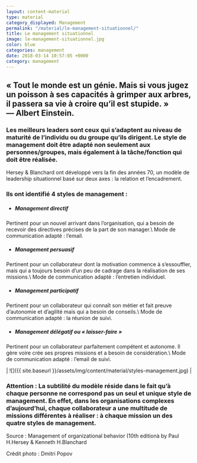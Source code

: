 ```yaml
---
layout: content-material
type: material
category_displayed: Management
permalink: "/material/le-management-situationnel/"
title: Le management situationnel
image: le-management-situationnel.jpg
color: blue
categories: management
date: 2018-03-14 10:57:05 +0000
category: management
---
```


## &laquo;&nbsp;Tout le monde est un génie. Mais si vous jugez un poisson à ses capacités à grimper aux arbres, il passera sa vie à croire qu’il est stupide.&nbsp;&raquo; &mdash;&nbsp;Albert Einstein.

### Les meilleurs leaders sont ceux qui s’adaptent au niveau de maturité de l’individu ou du groupe qu’ils dirigent. Le style de management doit être adapté non seulement aux personnes/groupes, mais également à la tâche/fonction qui doit être réalisée.

Hersey &amp; Blanchard ont développé vers la fin des années 70, un modèle de leadership situationnel basé sur deux axes : la relation et l’encadrement.

### Ils ont identifié 4 styles de management :

- ##### Management directif
Pertinent pour un nouvel arrivant dans l’organisation, qui a besoin de recevoir des directives précises de la part de son manager.\\
Mode de communication adapté : l’email.

- ##### Management persuasif
Pertinent pour un collaborateur dont la motivation commence à s’essouffler, mais qui a toujours besoin d’un peu de cadrage dans la réalisation de ses missions.\\
Mode de communication adapté : l’entretien individuel.

- ##### Management participatif
Pertinent pour un collaborateur qui connaît son métier et fait preuve d’autonomie et d’agilité mais qui a besoin de conseils.\\
Mode de communication adapté : la réunion de suivi.

- ##### Management délégatif ou &laquo;&nbsp;laisser-faire&nbsp;&raquo;
Pertinent pour un collaborateur parfaitement compétent et autonome. Il gère voire crée ses propres missions et a besoin de considération.\\
Mode de communication adapté : l’email de suivi.

| ![]({{ site.baseurl }}/assets/img/content/material/styles-management.jpg) |

### Attention : La subtilité du modèle réside dans le fait qu’à chaque personne ne correspond pas un seul et unique style de management. En effet, dans les organisations complexes d’aujourd’hui, chaque collaborateur a une multitude de missions différentes à réaliser : à chaque mission un des quatre styles de management.

Source : Management of organizational behavior (10th editionà by Paul H.Hersey &amp; Kenneth H.Blanchard

Crédit photo : Dmitri Popov
